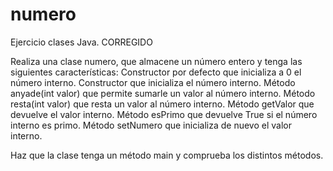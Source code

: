 # numero
Ejercicio clases Java. CORREGIDO

Realiza una clase numero, que almacene un número entero y tenga las siguientes
características:
Constructor por defecto que inicializa a 0 el número interno.
Constructor que inicializa el número interno.
Método anyade(int valor) que permite sumarle un valor al número interno.
Método resta(int valor) que resta un valor al número interno.
Método getValor que devuelve el valor interno.
Método esPrimo que devuelve True si el número interno es primo.
Método setNumero que inicializa de nuevo el valor interno.

Haz que la clase tenga un método main y comprueba los distintos métodos.
